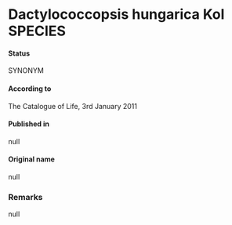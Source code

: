 # Dactylococcopsis hungarica Kol SPECIES

#### Status
SYNONYM

#### According to
The Catalogue of Life, 3rd January 2011

#### Published in
null

#### Original name
null

### Remarks
null